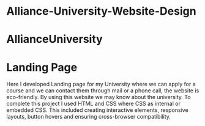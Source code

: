 

# Alliance-University-Website-Design
# AllianceUniversity
# Landing Page


Here I developed Landing page for my University where we can apply for a course and we can contact them through mail or a phone call, the website is eco-friendly. By using this website we may know about the university. To complete this project I used HTML and CSS where CSS as internal or embedded CSS. This included creating interactive elements, responsive layouts, button hovers and ensuring cross-browser compatibility.
